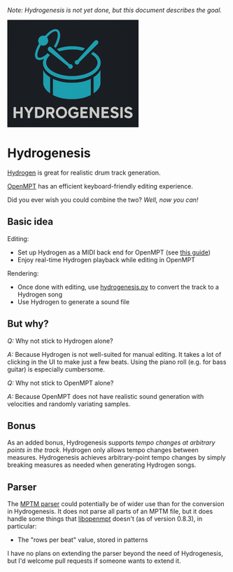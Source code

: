 *Note: Hydrogenesis is not yet done, but this document describes the goal.*

![](./logo.png)

# Hydrogenesis

[Hydrogen](http://hydrogen-music.org/) is great for realistic drum track generation.

[OpenMPT](https://openmpt.org/) has an efficient keyboard-friendly editing experience.

Did you ever wish you could combine the two? *Well, now you can!*

## Basic idea

Editing:

  * Set up Hydrogen as a MIDI back end for OpenMPT (see [this guide](./doc/playback.md))
  * Enjoy real-time Hydrogen playback while editing in OpenMPT

Rendering:

  * Once done with editing, use [hydrogenesis.py](./src/hydrogenesis.py) to convert the track to a Hydrogen song
  * Use Hydrogen to generate a sound file

## But why?

*Q:* Why not stick to Hydrogen alone?

*A:* Because Hydrogen is not well-suited for manual editing. It takes a lot of clicking in the UI to make just a few beats. Using the piano roll (e.g. for bass guitar) is especially cumbersome.

*Q:* Why not stick to OpenMPT alone?

*A:* Because OpenMPT does not have realistic sound generation with velocities and randomly variating samples.

## Bonus

As an added bonus, Hydrogenesis supports *tempo changes at arbitrary points in the track*. Hydrogen only allows tempo changes between measures. Hydrogenesis achieves arbitrary-point tempo changes by simply breaking measures as needed when generating Hydrogen songs.

## Parser

The [MPTM parser](./src/mptm_parser.py) could potentially be of wider use than for the conversion in Hydrogenesis. It does not parse all parts of an MPTM file, but it does handle some things that [libopenmpt](https://lib.openmpt.org/libopenmpt/) doesn't (as of version 0.8.3), in particular:

  * The "rows per beat" value, stored in patterns

I have no plans on extending the parser beyond the need of Hydrogenesis, but I'd welcome pull requests if someone wants to extend it.
